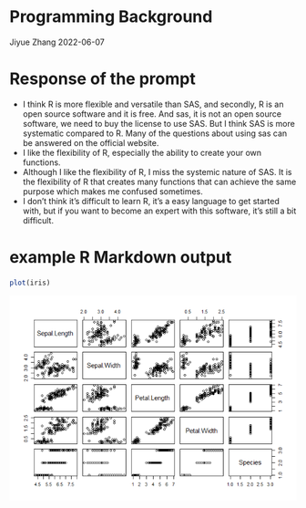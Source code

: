 Programming Background
================
Jiyue Zhang
2022-06-07

# Response of the prompt

-   I think R is more flexible and versatile than SAS, and secondly, R
    is an open source software and it is free. And sas, it is not an
    open source software, we need to buy the license to use SAS. But I
    think SAS is more systematic compared to R. Many of the questions
    about using sas can be answered on the official website.
-   I like the flexibility of R, especially the ability to create your
    own functions.
-   Although I like the flexibility of R, I miss the systemic nature of
    SAS. It is the flexibility of R that creates many functions that can
    achieve the same purpose which makes me confused sometimes.
-   I don’t think it’s difficult to learn R, it’s a easy language to get
    started with, but if you want to become an expert with this
    software, it’s still a bit difficult.

# example R Markdown output

``` r
plot(iris)
```

![](2022-06-07-my-second-blog-post_files/figure-gfm/unnamed-chunk-1-1.png)<!-- -->

